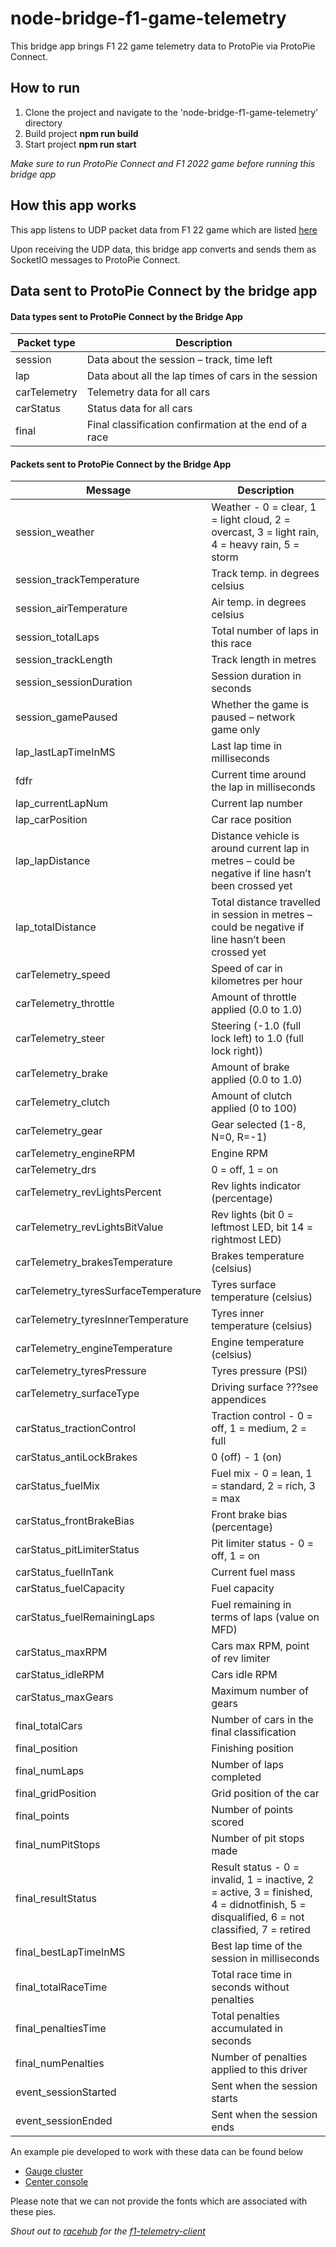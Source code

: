 # node-bridge-f1-game-telemetry

This bridge app brings F1 22 game telemetry data to ProtoPie via ProtoPie Connect.

## How to run
1. Clone the project and navigate to the 'node-bridge-f1-game-telemetry' directory
2. Build project **npm run build**
3. Start project **npm run start**

*Make sure to run ProtoPie Connect and F1 2022 game before running this bridge app*

## How this app works

This app listens to UDP packet data from F1 22 game which are listed [here](https://answers.ea.com/t5/General-Discussion/F1-22-UDP-Specification/td-p/11551274?attachment-id=607611)

Upon receiving the UDP data, this bridge app converts and sends them as SocketIO messages to ProtoPie Connect.

## Data sent to ProtoPie Connect by the bridge app
#### Data types sent to ProtoPie Connect by the Bridge App
| Packet type | Description |
| --- | --- |
| session | Data about the session – track, time left |
| lap | Data about all the lap times of cars in the session |
| carTelemetry | Telemetry data for all cars |
| carStatus | Status data for all cars |
| final | Final classification confirmation at the end of a race |
#### Packets sent to ProtoPie Connect by the Bridge App
| Message | Description |
| --- | --- |
| session_weather | Weather - 0 = clear, 1 = light cloud, 2 = overcast, 3 = light rain, 4 = heavy rain, 5 = storm |
| session_trackTemperature | Track temp. in degrees celsius |
| session_airTemperature | Air temp. in degrees celsius |
| session_totalLaps | Total number of laps in this race |
| session_trackLength | Track length in metres |
| session_sessionDuration | Session duration in seconds |
| session_gamePaused | Whether the game is paused – network game only |
| lap_lastLapTimeInMS | Last lap time in milliseconds |
| fdfr | Current time around the lap in milliseconds |
| lap_currentLapNum | Current lap number |
| lap_carPosition | Car race position |
| lap_lapDistance | Distance vehicle is around current lap in metres – could be negative if line hasn’t been crossed yet |
| lap_totalDistance | Total distance travelled in session in metres – could be negative if line hasn’t been crossed yet |
| carTelemetry_speed | Speed of car in kilometres per hour |
| carTelemetry_throttle | Amount of throttle applied (0.0 to 1.0) |
| carTelemetry_steer | Steering (-1.0 (full lock left) to 1.0 (full lock right)) |
| carTelemetry_brake | Amount of brake applied (0.0 to 1.0) |
| carTelemetry_clutch | Amount of clutch applied (0 to 100) |
| carTelemetry_gear | Gear selected (1-8, N=0, R=-1) |
| carTelemetry_engineRPM | Engine RPM |
| carTelemetry_drs | 0 = off, 1 = on |
| carTelemetry_revLightsPercent | Rev lights indicator (percentage) |
| carTelemetry_revLightsBitValue | Rev lights (bit 0 = leftmost LED, bit 14 = rightmost LED) |
| carTelemetry_brakesTemperature | Brakes temperature (celsius) |
| carTelemetry_tyresSurfaceTemperature | Tyres surface temperature (celsius) |
| carTelemetry_tyresInnerTemperature | Tyres inner temperature (celsius) |
| carTelemetry_engineTemperature | Engine temperature (celsius) |
| carTelemetry_tyresPressure | Tyres pressure (PSI) |
| carTelemetry_surfaceType | Driving surface ???see appendices |
| carStatus_tractionControl | Traction control - 0 = off, 1 = medium, 2 = full |
| carStatus_antiLockBrakes | 0 (off) - 1 (on) |
| carStatus_fuelMix | Fuel mix - 0 = lean, 1 = standard, 2 = rich, 3 = max |
| carStatus_frontBrakeBias | Front brake bias (percentage) |
| carStatus_pitLimiterStatus | Pit limiter status - 0 = off, 1 = on |
| carStatus_fuelInTank | Current fuel mass |
| carStatus_fuelCapacity | Fuel capacity |
| carStatus_fuelRemainingLaps | Fuel remaining in terms of laps (value on MFD) |
| carStatus_maxRPM | Cars max RPM, point of rev limiter |
| carStatus_idleRPM | Cars idle RPM |
| carStatus_maxGears | Maximum number of gears |
| final_totalCars | Number of cars in the final classification |
| final_position | Finishing position |
| final_numLaps | Number of laps completed |
| final_gridPosition | Grid position of the car |
| final_points | Number of points scored |
| final_numPitStops | Number of pit stops made |
| final_resultStatus | Result status - 0 = invalid, 1 = inactive, 2 = active, 3 = finished, 4 = didnotfinish, 5 = disqualified, 6 = not classified, 7 = retired |
| final_bestLapTimeInMS | Best lap time of the session in milliseconds |
| final_totalRaceTime | Total race time in seconds without penalties |
| final_penaltiesTime | Total penalties accumulated in seconds |
| final_numPenalties | Number of penalties applied to this driver |
| event_sessionStarted | Sent when the session starts |
| event_sessionEnded | Sent when the session ends |

An example pie developed to work with these data can be found below
- [Gauge cluster]()
- [Center console]()

Please note that we can not provide the fonts which are associated with these pies.

*Shout out to [racehub](https://github.com/racehub-io) for the [f1-telemetry-client](https://github.com/racehub-io/f1-telemetry-client)*